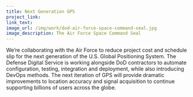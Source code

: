 ```yaml
---
title: Next Generation GPS
project_link:
link_text:
image_url: /img/work/dod-air-force-space-command-seal.jpg
image_description: The Air Force Space Command Seal 
---
```


We’re collaborating with the Air Force to reduce project cost and 
schedule slip for the next generation of the U.S. Global Positioning System.
The Defense Digital Service is working alongside DoD contractors to automate
configuration, testing, integration and deployment, while also introducing DevOps
methods. The next iteration of GPS will provide dramatic improvements to location 
accuracy and signal acquisition to continue supporting billions of
users across the globe.
